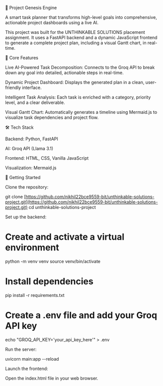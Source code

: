🚀 Project Genesis Engine

A smart task planner that transforms high-level goals into comprehensive, actionable project dashboards using a live AI.

This project was built for the UNTHINKABLE SOLUTIONS placement assignment. It uses a FastAPI backend and a dynamic JavaScript frontend to generate a complete project plan, including a visual Gantt chart, in real-time.


🌟 Core Features

Live AI-Powered Task Decomposition: Connects to the Groq API to break down any goal into detailed, actionable steps in real-time.

Dynamic Project Dashboard: Displays the generated plan in a clean, user-friendly interface.

Intelligent Task Analysis: Each task is enriched with a category, priority level, and a clear deliverable.

Visual Gantt Chart: Automatically generates a timeline using Mermaid.js to visualize task dependencies and project flow.



🛠️ Tech Stack

Backend: Python, FastAPI

AI: Groq API (Llama 3.1)

Frontend: HTML, CSS, Vanilla JavaScript

Visualization: Mermaid.js


🚀 Getting Started

Clone the repository:

git clone [https://github.com/nikhil22bce9559-bit/unthinkable-solutions-project.git](https://github.com/nikhil22bce9559-bit/unthinkable-solutions-project.git)
cd unthinkable-solutions-project

Set up the backend:

# Create and activate a virtual environment
python -m venv venv
source venv/bin/activate

# Install dependencies
pip install -r requirements.txt

# Create a .env file and add your Groq API key
echo "GROQ_API_KEY='your_api_key_here'" > .env

Run the server:

uvicorn main:app --reload

Launch the frontend:

Open the index.html file in your web browser.
